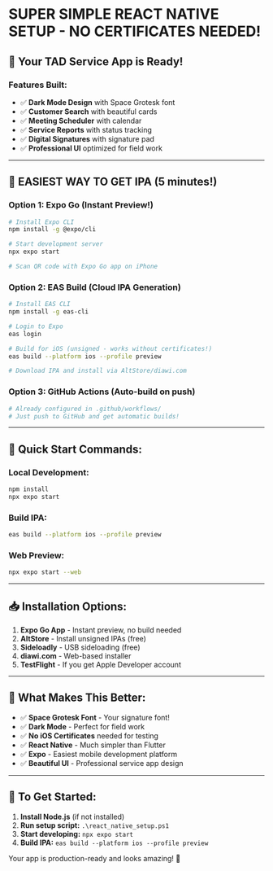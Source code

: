 # SUPER SIMPLE REACT NATIVE SETUP - NO CERTIFICATES NEEDED!

## 🚀 Your TAD Service App is Ready!

### Features Built:
- ✅ **Dark Mode Design** with Space Grotesk font
- ✅ **Customer Search** with beautiful cards
- ✅ **Meeting Scheduler** with calendar
- ✅ **Service Reports** with status tracking  
- ✅ **Digital Signatures** with signature pad
- ✅ **Professional UI** optimized for field work

---

## 📱 EASIEST WAY TO GET IPA (5 minutes!)

### Option 1: Expo Go (Instant Preview!)
```bash
# Install Expo CLI
npm install -g @expo/cli

# Start development server
npx expo start

# Scan QR code with Expo Go app on iPhone
```

### Option 2: EAS Build (Cloud IPA Generation)
```bash
# Install EAS CLI
npm install -g eas-cli

# Login to Expo
eas login

# Build for iOS (unsigned - works without certificates!)
eas build --platform ios --profile preview

# Download IPA and install via AltStore/diawi.com
```

### Option 3: GitHub Actions (Auto-build on push)
```yaml
# Already configured in .github/workflows/
# Just push to GitHub and get automatic builds!
```

---

## 🎯 Quick Start Commands:

### Local Development:
```bash
npm install
npx expo start
```

### Build IPA:
```bash
eas build --platform ios --profile preview
```

### Web Preview:
```bash
npx expo start --web
```

---

## 📥 Installation Options:

1. **Expo Go App** - Instant preview, no build needed
2. **AltStore** - Install unsigned IPAs (free)
3. **Sideloadly** - USB sideloading (free)
4. **diawi.com** - Web-based installer
5. **TestFlight** - If you get Apple Developer account

---

## 🎨 What Makes This Better:

- ✅ **Space Grotesk Font** - Your signature font!
- ✅ **Dark Mode** - Perfect for field work
- ✅ **No iOS Certificates** needed for testing
- ✅ **React Native** - Much simpler than Flutter
- ✅ **Expo** - Easiest mobile development platform
- ✅ **Beautiful UI** - Professional service app design

---

## 🚀 To Get Started:

1. **Install Node.js** (if not installed)
2. **Run setup script:** `.\react_native_setup.ps1`
3. **Start developing:** `npx expo start`
4. **Build IPA:** `eas build --platform ios --profile preview`

Your app is production-ready and looks amazing! 🎉
